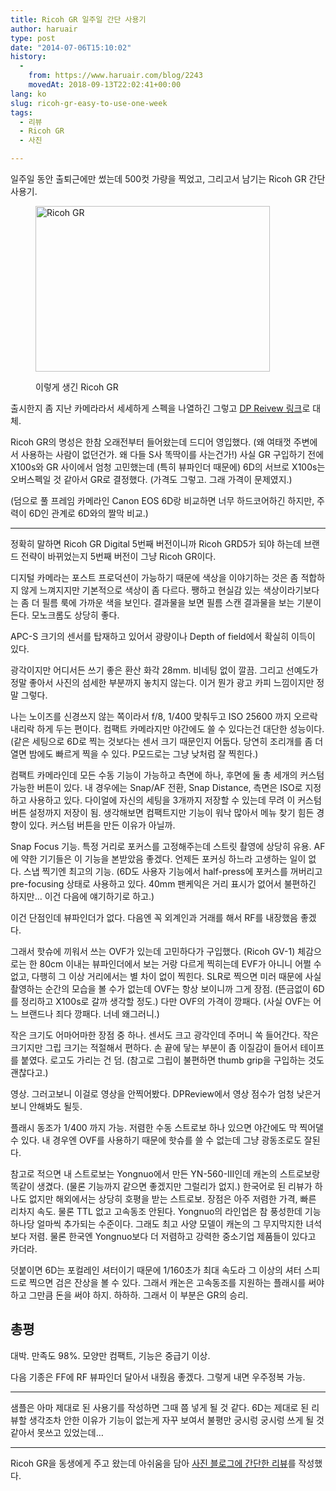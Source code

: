 ```yaml
---
title: Ricoh GR 일주일 간단 사용기
author: haruair
type: post
date: "2014-07-06T15:10:02"
history:
  - 
    from: https://www.haruair.com/blog/2243
    movedAt: 2018-09-13T22:02:41+00:00
lang: ko
slug: ricoh-gr-easy-to-use-one-week
tags:
  - 리뷰
  - Ricoh GR
  - 사진

---
```

일주일 동안 출퇴근에만 썼는데 500컷 가량을 찍었고, 그리고서 남기는 Ricoh GR 간단 사용기.<figure class="wp-caption aligncenter">

<img src="https://2.static.img-dpreview.com/files/p/TS375x375~products/ricoh_gr/shots/3e2a672a8c4f415d8bc2da1596b80c8b.png?resize=375%2C265" width="375" height="265" alt="Ricoh GR" class data-recalc-dims="1" /><figcaption class="wp-caption-text">이렇게 생긴 Ricoh GR</figcaption></figure> 

출시한지 좀 지난 카메라라서 세세하게 스펙을 나열하긴 그렇고 [DP Reivew 링크][1]로 대체.

Ricoh GR의 명성은 한참 오래전부터 들어왔는데 드디어 영입했다. (왜 여태껏 주변에서 사용하는 사람이 없던건가. 왜 다들 S사 똑딱이를 사는건가!) 사실 GR 구입하기 전에 X100s와 GR 사이에서 엄청 고민했는데 (특히 뷰파인더 때문에) 6D의 서브로 X100s는 오버스펙일 것 같아서 GR로 결정했다. (가격도 그렇고. 그래 가격이 문제였지.)

(덤으로 풀 프레임 카메라인 Canon EOS 6D랑 비교하면 너무 하드코어하긴 하지만, 주력이 6D인 관계로 6D와의 짤막 비교.)

* * *

정확히 말하면 Ricoh GR Digital 5번째 버전이니까 Ricoh GRD5가 되야 하는데 브랜드 전략이 바뀌었는지 5번째 버전이 그냥 Ricoh GR이다.

디지털 카메라는 포스트 프로덕션이 가능하기 때문에 색상을 이야기하는 것은 좀 적합하지 않게 느껴지지만 기본적으로 색상이 좀 다르다. 쨍하고 현실감 있는 색상이라기보다는 좀 더 필름 룩에 가까운 색을 보인다. 결과물을 보면 필름 스캔 결과물을 보는 기분이 든다. 모노크롬도 상당히 좋다.

APC-S 크기의 센서를 탑재하고 있어서 광량이나 Depth of field에서 확실히 이득이 있다.

광각이지만 어디서든 쓰기 좋은 환산 화각 28mm. 비네팅 없이 깔끔. 그리고 선예도가 정말 좋아서 사진의 섬세한 부분까지 놓치지 않는다. 이거 뭔가 광고 카피 느낌이지만 정말 그렇다.

나는 노이즈를 신경쓰지 않는 쪽이라서 f/8, 1/400 맞춰두고 ISO 25600 까지 오르락 내리락 하게 두는 편이다. 컴팩트 카메라지만 야간에도 쓸 수 있다는건 대단한 성능이다. (같은 세팅으로 6D로 찍는 것보다는 센서 크기 때문인지 어둡다. 당연히 조리개를 좀 더 열면 밤에도 빠르게 찍을 수 있다. P모드로는 그냥 낮처럼 잘 찍힌다.)

컴팩트 카메라인데 모든 수동 기능이 가능하고 측면에 하나, 후면에 둘 총 세개의 커스텀 가능한 버튼이 있다. 내 경우에는 Snap/AF 전환, Snap Distance, 측면은 ISO로 지정하고 사용하고 있다. 다이얼에 자신의 세팅을 3개까지 저장할 수 있는데 무려 이 커스텀 버튼 설정까지 저장이 됨. 생각해보면 컴팩트지만 기능이 워낙 많아서 메뉴 찾기 힘든 경향이 있다. 커스텀 버튼을 만든 이유가 아닐까.

Snap Focus 기능. 특정 거리로 포커스를 고정해주는데 스트릿 촬영에 상당히 유용. AF에 약한 기기들은 이 기능을 본받았음 좋겠다. 언제든 포커싱 하느라 고생하는 일이 없다. 스냅 찍기엔 최고의 기능. (6D도 사용자 기능에서 half-press에 포커스를 꺼버리고 pre-focusing 상태로 사용하고 있다. 40mm 팬케익은 거리 표시가 없어서 불편하긴 하지만&#8230; 이건 다음에 얘기하기로 하고.)

이건 단점인데 뷰파인더가 없다. 다음엔 꼭 외계인과 거래를 해서 RF를 내장했음 좋겠다.

그래서 핫슈에 끼워서 쓰는 OVF가 있는데 고민하다가 구입했다. (Ricoh GV-1) 체감으로는 한 80cm 이내는 뷰파인더에서 보는 거랑 다르게 찍히는데 EVF가 아니니 어쩔 수 없고, 다행히 그 이상 거리에서는 별 차이 없이 찍힌다. SLR로 찍으면 미러 때문에 사실 촬영하는 순간의 모습을 볼 수가 없는데 OVF는 항상 보이니까 그게 장점. (뜬금없이 6D를 정리하고 X100s로 갈까 생각할 정도.) 다만 OVF의 가격이 깡패다. (사실 OVF는 어느 브랜드나 죄다 깡패다. 너네 왜그러니.)

작은 크기도 어마어마한 장점 중 하나. 센서도 크고 광각인데 주머니 쏙 들어간다. 작은 크기지만 그립 크기는 적절해서 편하다. 손 끝에 닿는 부분이 좀 이질감이 들어서 테이프를 붙였다. 로고도 가리는 건 덤. (참고로 그립이 불편하면 thumb grip을 구입하는 것도 괜찮다고.)

영상. 그러고보니 이걸로 영상을 안찍어봤다. DPReview에서 영상 점수가 엄청 낮은거 보니 안해봐도 될듯.

플래시 동조가 1/400 까지 가능. 저렴한 수동 스트로보 하나 있으면 야간에도 막 찍어댈 수 있다. 내 경우엔 OVF를 사용하기 때문에 핫슈를 쓸 수 없는데 그냥 광동조로도 잘된다.

참고로 적으면 내 스트로보는 Yongnuo에서 만든 YN-560-III인데 캐논의 스트로보랑 똑같이 생겼다. (물론 기능까지 같으면 좋겠지만 그럴리가 없지.) 한국어로 된 리뷰가 하나도 없지만 해외에서는 상당히 호평을 받는 스트로보. 장점은 아주 저렴한 가격, 빠른 리차지 속도. 물론 TTL 없고 고속동조 안된다. Yongnuo의 라인업은 참 풍성한데 기능 하나당 얼마씩 추가되는 수준이다. 그래도 최고 사양 모델이 캐논의 그 무지막지한 녀석보다 저렴. 물론 한국엔 Yongnuo보다 더 저렴하고 강력한 중소기업 제품들이 있다고 카더라.

덧붙이면 6D는 포컬레인 셔터이기 때문에 1/160초가 최대 속도라 그 이상의 셔터 스피드로 찍으면 검은 잔상을 볼 수 있다. 그래서 캐논은 고속동조를 지원하는 플래시를 써야하고 그만큼 돈을 써야 하지. 하하하. 그래서 이 부분은 GR의 승리.

## 총평

대박. 만족도 98%. 모양만 컴팩트, 기능은 중급기 이상.

다음 기종은 FF에 RF 뷰파인더 달아서 내줬음 좋겠다. 그렇게 내면 우주정복 가능.

* * *

샘플은 아마 제대로 된 사용기를 작성하면 그때 쯤 넣게 될 것 같다. 6D는 제대로 된 리뷰할 생각조차 안한 이유가 기능이 없는게 자꾸 보여서 불평만 궁시렁 궁시렁 쓰게 될 것 같아서 못쓰고 있었는데&#8230;

* * *

Ricoh GR을 동생에게 주고 왔는데 아쉬움을 담아 [사진 블로그에 간단한 리뷰][2]를 작성했다.

 [1]: http://www.dpreview.com/products/ricoh/compacts/ricoh_gr
 [2]: http://photog.kr/archives/211